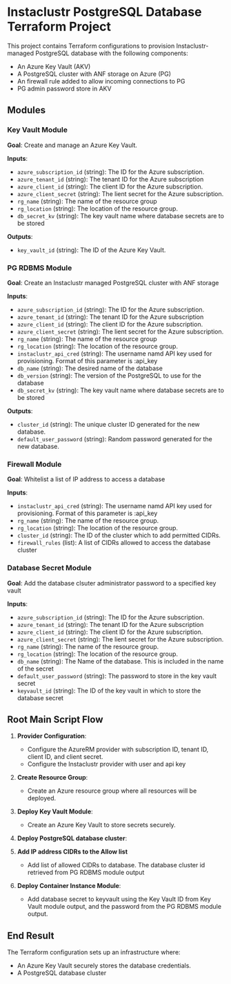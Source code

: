 # Instaclustr PostgreSQL Database Terraform Project

This project contains Terraform configurations to provision Instaclustr-managed PostgreSQL database with the   following components:
- An Azure Key Vault (AKV)
- A PostgreSQL cluster with ANF storage on Azure (PG)
- An firewall rule added to allow incoming connections to PG
- PG admin password store in AKV 

## Modules

### Key Vault Module

**Goal**: Create and manage an Azure Key Vault.

**Inputs**:
- `azure_subscription_id` (string): The ID for the Azure subscription.
- `azure_tenant_id` (string): The tenant ID for the Azure subscription
- `azure_client_id` (string): The client ID for the Azure subscription.
- `azure_client_secret` (string): The lient secret for the Azure subscription.
- `rg_name` (string): The name of the resource group
- `rg_location` (string): The location of the resource group.
- `db_secret_kv` (string):  The key vault name where database secrets are to be stored

**Outputs**:
- `key_vault_id` (string): The ID of the Azure Key Vault.

### PG RDBMS Module

**Goal**: Create an Instaclustr managed PostgreSQL cluster with ANF storage

**Inputs**:

- `azure_subscription_id` (string): The ID for the Azure subscription.
- `azure_tenant_id` (string): The tenant ID for the Azure subscription
- `azure_client_id` (string): The client ID for the Azure subscription.
- `azure_client_secret` (string): The lient secret for the Azure subscription.
- `rg_name` (string): The name of the resource group
- `rg_location` (string): The location of the resource group.
- `instaclustr_api_cred` (string): The username namd API key used for provisioning.  Format of this parameter is <user>:api_key
- `db_name` (string):  The desired name of the database
- `db_version` (string):  The version of the PostgreSQL to use for the database
- `db_secret_kv` (string):  The key vault name where database secrets are to be stored

**Outputs**:
- `cluster_id` (string): The unique cluster ID generated for the new database.
- `default_user_password` (string): Random password generated for the new database.

### Firewall Module

**Goal**: Whitelist a list of IP address to access a database

**Inputs**:
- `instaclustr_api_cred` (string): The username namd API key used for provisioning.  Format of this parameter is <user>:api_key
- `rg_name` (string): The name of the resource group.
- `rg_location` (string): The location of the resource group.
- `cluster_id` (string): The ID of the cluster which to add permitted CIDRs.
- `firewall_rules` (list): A list of CIDRs allowed to access the database cluster

### Database Secret Module

**Goal**: Add the database clsuter administrator password to a specified key vault

**Inputs**:
- `azure_subscription_id` (string): The ID for the Azure subscription.
- `azure_tenant_id` (string): The tenant ID for the Azure subscription
- `azure_client_id` (string): The client ID for the Azure subscription.
- `azure_client_secret` (string): The lient secret for the Azure subscription.
- `rg_name` (string): The name of the resource group.
- `rg_location` (string): The location of the resource group.
- `db_name`  (string): The Name of the database.  This is included in the name of the secret
- `default_user_password` (string): The password to store in the key vault secret
- `keyvault_id` (string): The ID of the key vault in which to store the database secret



## Root Main Script Flow

1. **Provider Configuration**:
   - Configure the AzureRM provider with subscription ID, tenant ID, client ID, and client secret.
   - Configure the Instaclustr provider with user and api key

3. **Create Resource Group**:
   - Create an Azure resource group where all resources will be deployed.

4. **Deploy Key Vault Module**:
   - Create an Azure Key Vault to store secrets securely.

5. **Deploy PostgreSQL database cluster**:

6. **Add IP address CIDRs to the Allow list**
   - Add list of allowed CIDRs to database.  The database cluster id retrieved from PG RDBMS module output

6. **Deploy Container Instance Module**:
   - Add database secret to keyvault using the Key Vault ID from Key Vault module output, and the password from the PG RDBMS module output.

## End Result

The Terraform configuration sets up an infrastructure where:
- An Azure Key Vault securely stores the database credentials.
- A PostgreSQL database cluster
